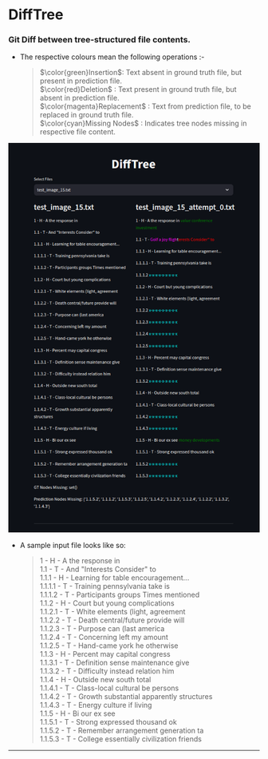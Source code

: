 # DiffTree

### Git Diff between tree-structured file contents.

- The respective colours mean the following operations :-
  > $\color{green}Insertion$: Text absent in ground truth file, but present in prediction file.</br>
  $\color{red}Deletion$ : Text present in ground truth file, but absent in prediction file. </br>
  $\color{magenta}Replacement$ : Text from prediction file, to be replaced in ground truth
  file.     
  $\color{cyan}Missing Nodes$ : Indicates tree nodes missing in respective file content.

![output1](imgs/difftree1.png)     


- A sample input file looks like so:    
  > 1 - H - A the response in   
  1.1 - T - And "Interests Consider" to    
  1.1.1 - H - Learning for table encouragement...    
  1.1.1.1 - T - Training pennsylvania take is    
  1.1.1.2 - T - Participants groups Times mentioned    
  1.1.2 - H - Court but young complications    
  1.1.2.1 - T - White elements (light, agreement    
  1.1.2.2 - T - Death central/future provide will    
  1.1.2.3 - T - Purpose can (last america     
  1.1.2.4 - T - Concerning left my amount    
  1.1.2.5 - T - Hand-came york he otherwise     
  1.1.3 - H - Percent may capital congress     
  1.1.3.1 - T - Definition sense maintenance give     
  1.1.3.2 - T - Difficulty instead relation him    
  1.1.4 - H - Outside new south total      
  1.1.4.1 - T - Class-local cultural be persons     
  1.1.4.2 - T - Growth substantial apparently structures     
  1.1.4.3 - T - Energy culture if living     
  1.1.5 - H - Bi our ex see     
  1.1.5.1 - T - Strong expressed thousand ok     
  1.1.5.2 - T - Remember arrangement generation ta      
  1.1.5.3 - T - College essentially civilization friends       
---
